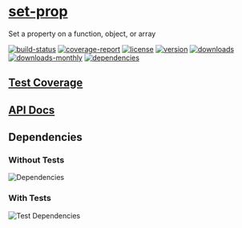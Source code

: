 # [set-prop](https://bagrounds.gitlab.io/set-prop)

Set a property on a function, object, or array

[![build-status](https://gitlab.com/bagrounds/set-prop/badges/master/build.svg)](https://gitlab.com/bagrounds/set-prop/commits/master)
[![coverage-report](https://gitlab.com/bagrounds/set-prop/badges/master/coverage.svg)](https://gitlab.com/bagrounds/set-prop/commits/master)
[![license](https://img.shields.io/npm/l/set-prop.svg)](https://www.npmjs.com/package/set-prop)
[![version](https://img.shields.io/npm/v/set-prop.svg)](https://www.npmjs.com/package/set-prop)
[![downloads](https://img.shields.io/npm/dt/set-prop.svg)](https://www.npmjs.com/package/set-prop)
[![downloads-monthly](https://img.shields.io/npm/dm/set-prop.svg)](https://www.npmjs.com/package/set-prop)
[![dependencies](https://david-dm.org/bagrounds/set-prop/status.svg)](https://david-dm.org/bagrounds/set-prop)

## [Test Coverage](https://bagrounds.gitlab.io/set-prop/coverage/lcov-report/index.html)

## [API Docs](https://bagrounds.gitlab.io/set-prop/docs/index.html)

## Dependencies

### Without Tests

![Dependencies](https://bagrounds.gitlab.io/set-prop/img/dependencies.svg)

### With Tests

![Test Dependencies](https://bagrounds.gitlab.io/set-prop/img/dependencies-test.svg)


